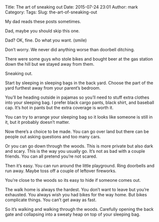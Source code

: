 Title: The art of sneaking out
Date: 2015-07-24 23:01
Author: mark
Category: 
Tags: 
Slug: the-art-of-sneaking-out

My dad reads these posts sometimes.

Dad, maybe you should skip this one.

Dad? OK, fine. Do what you want. (smile)

Don’t worry. We never did anything worse than doorbell ditching.

There were some guys who stole bikes and bought beer at the gas station down the hill but we stayed away from them.

Sneaking out.

Start by sleeping in sleeping bags in the back yard. Choose the part of the yard furthest away from your parent’s bedroom.

You’ll be heading outside in pajamas so you’ll need to stuff extra clothes into your sleeping bag. I prefer black cargo pants, black shirt, and baseball cap. It’s hot in pants but the extra coverage is worth it.

You can try to arrange your sleeping bag so it looks like someone is still in it, but it probably doesn’t matter.

Now there’s a choice to be made. You can go over land but there can be people out asking questions and too many cars.

Or you can go down through the woods. This is more private but also dark and scary. This is the way you usually go. It’s not as bad with a couple friends. You can all pretend you’re not scared.

Then it’s easy. You can run around the little playground. Ring doorbells and run away. Maybe toss off a couple of leftover fireworks.

You’re close to the woods so its easy to hide if someone comes out.

The walk home is always the hardest. You don’t want to leave but you’re exhausted. You always wish you had bikes for the way home. But bikes complicate things. You can’t get away as fast.

So it’s walking and walking through the woods. Carefully opening the back gate and collapsing into a sweaty heap on top of your sleeping bag.

